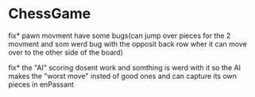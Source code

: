 # ChessGame

fix* pawn movment have some bugs(can jump over pieces for the 2 movment and som werd bug with the opposit back row wher it can move over to the other side of the board)

fix* the "AI" scoring dosent work and somthing is werd with it so the AI makes the "worst move" insted of good ones and can capture its own pieces in enPassant

